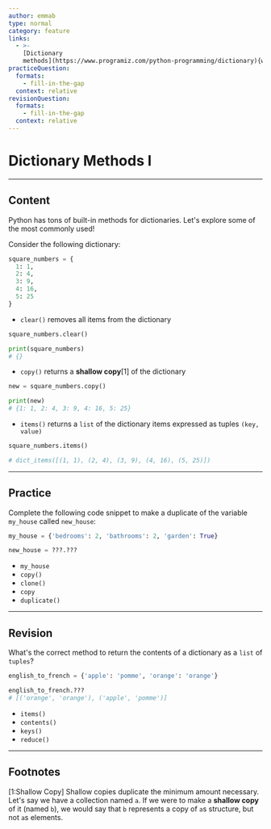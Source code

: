 ```yaml
---
author: emmab
type: normal
category: feature
links:
  - >-
    [Dictionary
    methods](https://www.programiz.com/python-programming/dictionary){website}
practiceQuestion:
  formats:
    - fill-in-the-gap
  context: relative
revisionQuestion:
  formats:
    - fill-in-the-gap
  context: relative
---
```


# Dictionary Methods I


---

## Content

Python has tons of built-in methods for dictionaries. Let's explore some of the most commonly used!

Consider the following dictionary:

```python
square_numbers = {
  1: 1,
  2: 4,
  3: 9, 
  4: 16, 
  5: 25
}
```

- `clear()` removes all items from the dictionary

```python
square_numbers.clear()

print(square_numbers)
# {}
```

- `copy()` returns a **shallow copy**[1] of the dictionary

```python
new = square_numbers.copy()

print(new)
# {1: 1, 2: 4, 3: 9, 4: 16, 5: 25}
```

- `items()` returns a `list` of the dictionary items expressed as tuples `(key, value)`

```python
square_numbers.items()

# dict_items([(1, 1), (2, 4), (3, 9), (4, 16), (5, 25)])
```


---

## Practice

Complete the following code snippet to make a duplicate of the variable `my_house` called `new_house`:

```python
my_house = {'bedrooms': 2, 'bathrooms': 2, 'garden': True}

new_house = ???.???
```

- `my_house`
- `copy()`
- `clone()`
- `copy`
- `duplicate()`


---

## Revision

What's the correct method to return the contents of a dictionary as a `list` of `tuples`?

```python
english_to_french = {'apple': 'pomme', 'orange': 'orange'}

english_to_french.???
# [('orange', 'orange'), ('apple', 'pomme')]
```

- `items()`
- `contents()`
- `keys()`
- `reduce()`


---

## Footnotes

[1:Shallow Copy]
Shallow copies duplicate the minimum amount necessary. Let's say we have a collection named `a`. If we were to make a **shallow copy** of it (named `b`), we would say that `b` represents a copy of `a`s structure, but not `a`s elements.
